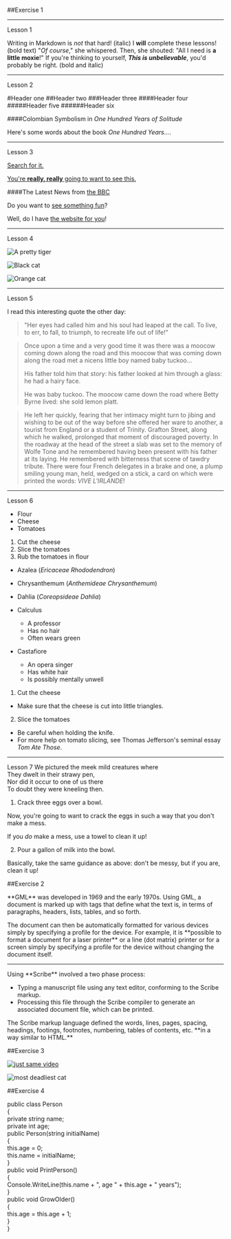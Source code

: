 ##Exercise 1

---
Lesson 1




Writing in Markdown is _not_ that hard! (italic)
I **will** complete these lessons! (bold text)
"_Of course_," she whispered. Then, she shouted: "All I need is **a little moxie**!"
If you're thinking to yourself, **_This is unbelievable_**, you'd probably be right. (bold and italic)

---
Lesson 2


#Header one
##Header two
###Header three
####Header four
#####Header five
######Header six




####Colombian Symbolism in _One Hundred Years of Solitude_

Here's some words about the book _One Hundred Years..._.


---
Lesson 3

 [Search for it.](www.google.com)
 
 [You're **really, really** going to want to see this.](www.dailykitten.com)

####The Latest News from [the BBC](www.bbc.com/news)



Do you want to [see something fun][a fun place]?

Well, do I have [the website for you][another fun place]!

[a fun place]: www.zombo.com
[another fun place]: www.stumbleupon.com



---
Lesson 4

![A pretty tiger](https://upload.wikimedia.org/wikipedia/commons/5/56/Tiger.50.jpg)


![Black cat][Black]

![Orange cat][Orange]

[Black]: https://upload.wikimedia.org/wikipedia/commons/a/a3/81_INF_DIV_SSI.jpg
[Orange]: http://icons.iconarchive.com/icons/google/noto-emoji-animals-nature/256/22221-cat-icon.png


---
Lesson 5

I read this interesting quote the other day:

>"Her eyes had called him and his soul had leaped at the call. To live, to err, to fall, to triumph, to recreate life out of life!"




>Once upon a time and a very good time it was there was a moocow coming down along the road and this moocow that was coming down along the road met a nicens little boy named baby tuckoo...
>
>His father told him that story: his father looked at him through a glass: he had a hairy face.
>
>He was baby tuckoo. The moocow came down the road where Betty Byrne lived: she sold lemon platt.


>He left her quickly, fearing that her intimacy might turn to jibing and wishing to be out of the way before she offered her ware to another, a tourist from England or a student of Trinity. Grafton Street, along which he walked, prolonged that moment of discouraged poverty. In the roadway at the head of the street a slab was set to the memory of Wolfe Tone and he remembered having been present with his father at its laying. He remembered with bitterness that scene of tawdry tribute. There were four French delegates in a brake and one, a plump smiling young man, held, wedged on a stick, a card on which were printed the words: _VIVE L'IRLANDE_!


---
Lesson 6

* Flour
* Cheese
* Tomatoes


1. Cut the cheese
2. Slice the tomatoes
3. Rub the tomatoes in flour



* Azalea (_Ericaceae Rhododendron_)
* Chrysanthemum (_Anthemideae Chrysanthemum_)
* Dahlia (_Coreopsideae Dahlia_)


* Calculus
    *  A professor
    *  Has no hair
    *  Often wears green
* Castafiore
    *  An opera singer
    *  Has white hair
    *  Is possibly mentally unwell




1. Cut the cheese
  * Make sure that the cheese is cut into little triangles.

2. Slice the tomatoes
  * Be careful when holding the knife.
  * For more help on tomato slicing, see Thomas Jefferson's seminal essay _Tom Ate Those_.


---
Lesson 7
We pictured the meek mild creatures where  
They dwelt in their strawy pen,  
Nor did it occur to one of us there  
To doubt they were kneeling then.



1. Crack three eggs over a bowl.

 Now, you're going to want to crack the eggs in such a way that you don't make a mess.

 If you _do_ make a mess, use a towel to clean it up!

2. Pour a gallon of milk into the bowl.

 Basically, take the same guidance as above: don't be messy, but if you are, clean it up!


##Exercise 2

<p>**GML** was developed in 1969 and the early 1970s. Using GML, a document is marked up with tags that define what the text is, in terms of paragraphs, headers, lists, tables, and so forth. </p>
<p>The document can then be automatically formatted for various devices simply by specifying a profile for the device. For example, it is **possible to format a document for a laser printer** or a line (dot matrix) printer or for a screen simply by specifying a profile for the device without changing the document itself.</p>

- - -

<p>Using **Scribe** involved a two phase process:

 * Typing a manuscript file using any text editor, conforming to the Scribe markup.
 * Processing this file through the Scribe compiler to generate an associated document file, which can be printed.</p>

<p>The Scribe markup language defined the words, lines, pages, spacing, headings, footings, footnotes, numbering, tables of contents, etc. **in a way similar to HTML.** </p>


##Exercise 3

[![just same video](https://img.youtube.com/vi/vukatxGUz7s/0.jpg)](https://www.youtube.com/watch?v=vukatxGUz7s)

![most deadliest cat][black]

[Black]: https://cdn.mos.cms.futurecdn.net/PYmA3tQpWVLw9V5rynQieg.jpg


##Exercise 4

public class Person  
{  
  private string name;  
  private int age;  
  public Person(string initialName)  
 {  
    this.age = 0;  
    this.name = initialName;  
  }  
  public void PrintPerson()  
  {  
    Console.WriteLine(this.name + ", age " + this.age + " years");  
  }  
  public void GrowOlder()  
  {  
    this.age = this.age + 1;  
  }  
}  